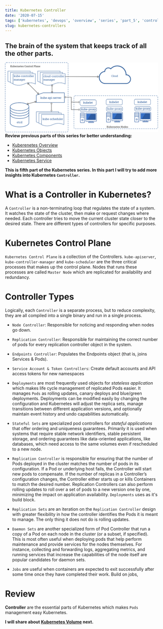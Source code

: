 ```yaml
---
title: Kubernetes Controller
date: '2020-07-15'
tags: ['kubernetes', 'devops', 'overview', 'series', 'part_5', 'controllers']
slug: kubernetes-controllers
---
```


## The brain of the system that keeps track of all the other parts.

![Kubernetes Controller](./img/kubernetes-overview.png)
__Review previous parts of this series for better understanding:__ 
- [Kuberenetes Overview](https://codeanit.com/blog/kubernetes-overview)
- [Kubernetes Objects](https://codeanit.com/blog/kubernetes-objects)
- [Kubernetes Components](https://codeanit.com/blog/kubernetes-components)
- [Kubernetes Service](https://codeanit.com/blog/kubernetes-services)

__This is fifth part of the Kubernetes series. In this part I will try to add more insights into Kubernetes `Controller`.__


# What is a Controller in Kubernetes?
A `Controller` is a non-terminating loop that regulates the state of a system. It watches the state of the cluster, then make or request changes where needed. Each controller tries to move the current cluster state closer to the desired state. There are different types of controllers for specific purposes.

# **Kubernetes Control Plane** 
`Kubernetes Control Plane` is a collection of the Controllers. `kube-apiserver`, `kube-controller-manager` and `kube-scheduler` are the three critical processes that makes up the control plane. Nodes that runs these processes are called `Master Node` which are replicated for availability and redundancy.

<!--truncate-->

# Controller Types
Logically, each `Controller` is a separate process, but to reduce complexity, they are all compiled into a single binary and run in a single process. 

- `Node Controller`: Responsible for noticing and responding when nodes go down.

- `Replication Controller`: Responsible for maintaining the correct number of pods for every replication controller object in the system.

- `Endpoints Controller`: Populates the Endpoints object (that is, joins Services & Pods).

- `Service Account & Token Controllers`: Create default accounts and API access tokens for new namespaces

- `Deployments` are most frequently used objects for _stateless application_ which makes life cycle management of replicated Pods easier. It manages `Pods` as rolling updates, canary deploys and blue/green deployments. Deployments can be modified easily by changing the configuration and Kubernetes will adjust the replica sets, manage transitions between different application versions, and optionally maintain event history and undo capabilities automatically. 

- `Stateful Sets` are specialized pod controllers for _stateful applications_ that offer ordering and uniqueness guarantees. Primarily it is used when systems that require stable network identifiers, stable persistent storage, and ordering guarantees like data-oriented applications, like databases, which need access to the same volumes even if rescheduled to a new node.

- `Replication Controller` is responsible for ensuring that the number of Pods deployed in the cluster matches the number of pods in its configuration. If a Pod or underlying host fails, the Controller will start new pods to compensate. If the number of replicas in a Controller’s configuration changes, the Controller either starts up or kills Containers to match the desired number. Replication Controllers can also perform rolling updates to roll over a set of pods to a new version one by one, minimizing the impact on application availability. `Deployments` uses as it's build block.

- `Replication Sets` are an iteration on the `Replication Controller` design with greater flexibility in how the controller identifies the Pods it is meant to manage. The only thing it does not do is rolling updates.

- `Daemon Sets` are another specialized form of Pod Controller that run a copy of a Pod on each node in the cluster (or a subset, if specified). This is most often useful when deploying pods that help perform maintenance and provide services for the nodes themselves. For instance, collecting and forwarding logs, aggregating metrics, and running services that increase the capabilities of the node itself are popular candidates for daemon sets.

- `Jobs` are useful when containers are expected to exit successfully after some time once they have completed their work. 
Build on jobs, 


# Review
**Controller** are the essential parts of Kubernetes which makes `Pods` management easy Kubernetes.


__I will share about [Kubernetes Volume](https://codeanit.com/blog/kubernetes-volume) next.__